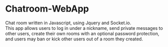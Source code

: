 # Chatroom-WebApp
Chat room written in Javascript, using Jquery and Socket.io.  
This app allows users to log in under a nickname, send private messages to other users, create their own rooms with an optional 
password protection, and users may ban or kick other users out of a room they created.
